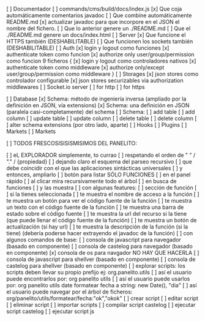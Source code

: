 [ ] Documentador
    [ ] commands/cms/build/docs/index.js
        [x] Que coja automáticamente comentarios javadoc
        [ ] Que combine automáticamente README.md
            [x] actualizar javadoc para que incorpore en el JSON el nombre del fichero.
        [ ] Que lo anterior genere un ./README.md
        [ ] Que el ./README.md genere un docs/index.html
[ ] Server
    [x] Que funcione el HTTPS también (DESHABILITABLE)
    [ ] Que funcionen los sockets también (DESHABILITABLE)
[ ] Auth
    [x] login y logout como funciones
    [x] authenticate token como funcion
    [x] authorize only user/group/permission como funcion
    9 ficheros {
        [x] login y logout como controladores nativos
        [x] authenticate token como middleware
        [x] authorize only/except user/group/permission como middleware
    }
[ ] Storages
    [x] json stores como controlador configurable
    [x] json stores securizables via authorization middlewares
[ ] Socket.io server
    [ ] for http 
    [ ] for https

[ ] Database
    [x] Schema: método de ingeniería inversa (ampliado por la definición en JSON, vía extensions)
    [x] Schema: una definición en JSON (paralela casi-completamente) del schema
    [ ] Schema:
        [ ] add table
        [ ] add column
        [ ] update table
        [ ] update column
        [ ] delete table
        [ ] delete column
        [ ] alter schema extensions (por otro lado, aparte)
[ ] Hooks
[ ] Plugins
[ ] Markets
[ ] Markets


[ ] TODOS FRESCOSISISISMISIMOS DEL PANELITO:

[ ] eL EXPLORADOR simplemente, to currao
    [ ] respetando el orden de " " / "." / {propiedad}
    [ ] dejando claro el esquema del parseo recursivo
        [ ] que debe coincidir con el que las aplicaciones sintácticas universales
        [ ] y entonces, ampliarlo
    [ ] botón para listar SÓLO FUNCIONES
        [ ] en el panel rápido
        [ ] al clicar mira recursivamente todo el árbol
        [ ] en busca de funciones
        [ ] y las muestra
    [ ] con algunas features:
        [ ] sección de función
            [ ] si la tienes seleccionada
        [ ] te muestra el nombre de acceso a la función
        [ ] te muestra un botón para ver el código fuente de la función
        [ ] te muestra un texto con el código fuente de la función
        [ ] te muestra una barra de estado sobre el código fuente
        [ ] te muestra la url del recurso si la tiene (que puede llenar el código fuente de la función)
        [ ] te muestra un botón de actualización (si hay url)
        [ ] te muestra la descripción de la función (si la tiene) (debería poderse hacer extrayendo el javadoc de la función)
    [ ] con algunos comandos de base:
        [ ] consola de javascript para navegador (basado en componente)
        [ ] consola de castelog para navegador (basado en componente)
        [x] consola de os para navgador NO HAY QUE HACERLA
        [ ] consola de javascript para shellver (basado en componente)
        [ ] consola de castelog para shellver (basado en componente)
        [ ] explorar scripts: los scripts deben llevar su propio prefijo ej: org.panelito.utils
            [ ] así el usuario puede encontrarlos por: org panelito utils
            [ ] así el usuario puede usarlos por: org panelito utils date formatear fecha a string: new Date(), "dia"
            [ ] así el usuario puede navegar por el árbol de ficheros: org/panelito/utils/formatear/fecha:"ok","okok"
        [ ] crear script
        [ ] editar script
        [ ] eliminar script
        [ ] importar scripts
        [ ] compilar script castelog
        [ ] ejecutar script castelog
        [ ] ejecutar script js

